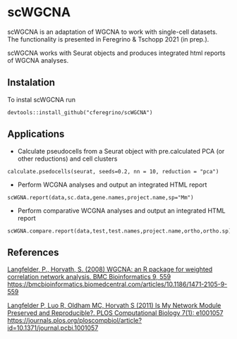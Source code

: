# scWGCNA
scWGCNA is an adaptation of WGCNA to work with single-cell datasets.
The functionality is presented in Feregrino & Tschopp 2021 (in prep.).

scWGCNA works with Seurat objects and produces integrated html reports of WGCNA analyses.

## Instalation

To instal scWGCNA run
```
devtools::install_github("cferegrino/scWGCNA")
```

## Applications
* Calculate pseudocells from a Seurat object with pre.calculated PCA (or other reductions) and cell clusters
```
calculate.psedocells(seurat, seeds=0.2, nn = 10, reduction = "pca")
```
* Perform WCGNA analyses and output an integrated HTML report
```
scWGNA.report(data,sc.data,gene.names,project.name,sp="Mm")
```
* Perform comparative WCGNA analyses and output an integrated HTML report
```
scWGNA.compare.report(data,test,test.names,project.name,ortho,ortho.sp)
```
## References

[Langfelder, P., Horvath, S. (2008) WGCNA: an R package for weighted correlation network analysis. BMC Bioinformatics 9, 559 ](destination)
<https://bmcbioinformatics.biomedcentral.com/articles/10.1186/1471-2105-9-559>

[Langfelder P, Luo R, Oldham MC, Horvath S (2011) Is My Network Module Preserved and Reproducible?. PLOS Computational Biology 7(1): e1001057](destination)
<https://journals.plos.org/ploscompbiol/article?id=10.1371/journal.pcbi.1001057>
